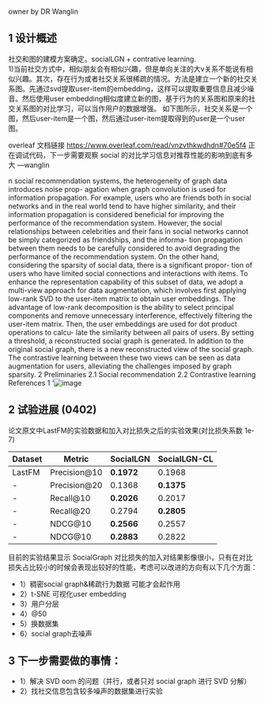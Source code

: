 owner by DR Wanglin

## 1 设计概述
社交和图的建模方案确定。socialLGN + contrative learning.  
1)当前社交方式中，相似朋友会有相似兴趣，但是单向关注的大v关系不能说有相似兴趣。其次，存在行为或者社交关系很稀疏的情况。方法是建立一个新的社交关系图。先通过svd提取user-item的embedding，这样可以提取重要信息且减少噪音。然后使用user embedding相似度建立新的图，基于行为的关系图和原来的社交关系图的对比学习，可以当作用户的数据增强。
如下图所示，社交关系是一个图，然后user-item是一个图，然后通过user-item提取得到的user是一个user图。


overleaf 文档链接 https://www.overleaf.com/read/vnzvthkwdhdn#70e5f4 正在调试代码，下一步需要观察 social 的对比学习信息对推荐性能的影响到底有多大  —wanglin

n social recommendation systems, the heterogeneity of graph data introduces noise prop-
agation when graph convolution is used for information propagation. For example, users
who are friends both in social networks and in the real world tend to have higher similarity,
and their information propagation is considered beneficial for improving the performance
of the recommendation system. However, the social relationships between celebrities and
their fans in social networks cannot be simply categorized as friendships, and the informa-
tion propagation between them needs to be carefully considered to avoid degrading the
performance of the recommendation system.
On the other hand, considering the sparsity of social data, there is a significant propor-
tion of users who have limited social connections and interactions with items. To enhance
the representation capability of this subset of data, we adopt a multi-view approach for
data augmentation, which involves first applying low-rank SVD to the user-item matrix
to obtain user embeddings. The advantage of low-rank decomposition is the ability to
select principal components and remove unnecessary interference, effectively filtering the
user-item matrix. Then, the user embeddings are used for dot product operations to calcu-
late the similarity between all pairs of users. By setting a threshold, a reconstructed social
graph is generated. In addition to the original social graph, there is a new reconstructed
view of the social graph. The contrastive learning between these two views can be seen as
data augmentation for users, alleviating the challenges imposed by graph sparsity.
2 Preliminaries
2.1 Social recommendation
2.2 Contrastive learning
References
1
‘![image](https://github.com/xuanjixiao/onerec/assets/15994016/c1aa76bd-b464-46ab-bd15-2523bfecd7af)


## 2 试验进展 (0402)

论文原文中LastFM的实验数据和加入对比损失之后的实验效果(对比损失系数 1e-7)

| Dataset | Metric | SocialLGN |SocialLGN-CL
| -------- | -------- | -------- |-----------
| LastFM     | Precision@10     | **0.1972**     | 0.1968
| -     | Precision@20     | 0.1368     |**0.1375**
| -     | Recall@10     | **0.2026**     |0.2017
| -     | Recall@20     | 0.2794     |**0.2805**
| -     | NDCG@10     | **0.2566**     |0.2557
| -     | NDCG@10     | **0.2883**     |0.2822

目前的实验结果显示 SocialGraph 对比损失的加入对结果影像很小，只有在对比损失占比较小的时候会表现出较好的性能，考虑可以改进的方向有以下几个方面：
* 1）稠密social graph&稀疏行为数据 可能才会起作用
* 2）t-SNE 可视化user embedding
* 3）用户分层
* 4）@50
* 5）换数据集
* 6）social graph去噪声

## 3 下一步需要做的事情：
  * 1）解决 SVD oom 的问题（并行，或者只对 social graph 进行 SVD 分解）
  * 2）找社交信息包含较多噪声的数据集进行实验
